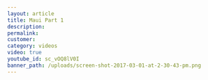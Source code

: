 ```yaml
---
layout: article
title: Maui Part 1
description:
permalink:
customer:
category: videos
video: true
youtube_id: sc_vOQ8lV0I
banner_path: /uploads/screen-shot-2017-03-01-at-2-30-43-pm.png
---
```



